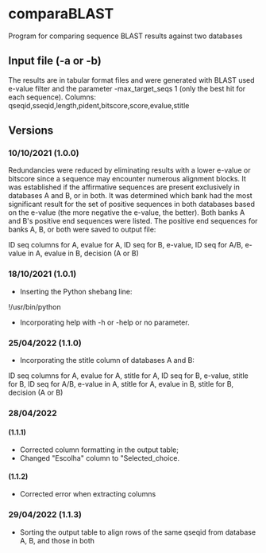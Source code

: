 # comparaBLAST
Program for comparing sequence BLAST results against two databases

## Input file (-a or -b)
The results are in tabular format files and were generated with BLAST used e-value filter and the parameter -max_target_seqs 1 (only the best hit for each sequence). 
Columns:
qseqid,sseqid,length,pident,bitscore,score,evalue,stitle

## Versions

### 10/10/2021 (1.0.0)
Redundancies were reduced by eliminating results with a lower e-value or bitscore since a sequence may encounter numerous alignment blocks. It was established if the affirmative sequences are present exclusively in databases A and B, or in both. It was determined which bank had the most significant result for the set of positive sequences in both databases based on the e-value (the more negative the e-value, the better). Both banks A and B's positive end sequences were listed. The positive end sequences for banks A, B, or both were saved to output file:

ID seq columns for A, evalue for A, ID seq for B, e-value, ID seq for A/B, e-value in A, evalue in B, decision (A or B)

### 18/10/2021 (1.0.1)
- Inserting the Python shebang line: 

!/usr/bin/python

- Incorporating help with -h or -help or no parameter. 

### 25/04/2022 (1.1.0)
- Incorporating the stitle column of databases A and B:

ID seq columns for A, evalue for A, stitle for A, ID seq for B, e-value, stitle for B, ID seq for A/B, e-value in A, stitle for A, evalue in B, stitle for B, decision (A or B)

### 28/04/2022
#### (1.1.1)
- Corrected column formatting in the output table;
- Changed "Escolha" column to "Selected_choice.

#### (1.1.2)
- Corrected error when extracting columns

### 29/04/2022 (1.1.3)
- Sorting the output table to align rows of the same qseqid from database A, B, and those in both